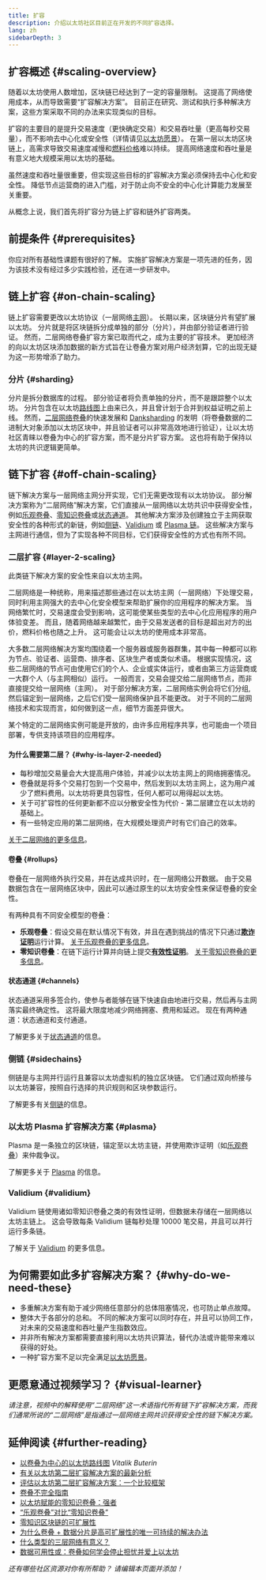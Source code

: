```yaml
---
title: 扩容
description: 介绍以太坊社区目前正在开发的不同扩容选择。
lang: zh
sidebarDepth: 3
---
```


## 扩容概述 {#scaling-overview}

随着以太坊使用人数增加，区块链已经达到了一定的容量限制。 这提高了网络使用成本，从而导致需要“扩容解决方案”。 目前正在研究、测试和执行多种解决方案，这些方案采取不同的办法来实现类似的目标。

扩容的主要目的是提升交易速度（更快确定交易）和交易吞吐量（更高每秒交易量），而不影响去中心化或安全性（详情请见[以太坊愿景](/roadmap/vision/)）。 在第一层以太坊区块链上，高需求导致交易速度减慢和[燃料价格](/developers/docs/gas/)难以持续。 提高网络速度和吞吐量是有意义地大规模采用以太坊的基础。

虽然速度和吞吐量很重要，但实现这些目标的扩容解决方案必须保持去中心化和安全性。 降低节点运营商的进入门槛，对于防止向不安全的中心化计算能力发展至关重要。

从概念上说，我们首先将扩容分为链上扩容和链外扩容两类。

## 前提条件 {#prerequisites}

你应对所有基础性课题有很好的了解。 实施扩容解决方案是一项先进的任务，因为该技术没有经过多少实践检验，还在进一步研发中。

## 链上扩容 {#on-chain-scaling}

链上扩容需要更改以太坊协议（一层网络[主网](/glossary/#mainnet)）。 长期以来，区块链分片有望扩展以太坊。 分片就是将区块链拆分成单独的部分（分片），并由部分验证者进行验证。 然而，二层网络卷叠扩容方案已取而代之，成为主要的扩容技术。 更加经济的向以太坊区块添加数据的新方式旨在让卷叠方案对用户经济划算，它的出现无疑为这一形势增添了助力。

### 分片 {#sharding}

分片是拆分数据库的过程。 部分验证者将负责单独的分片，而不是跟踪整个以太坊。 分片包含在以太坊[路线图](/roadmap/)上由来已久，并且曾计划于合并到权益证明之前上线。 然而，[二层网络卷叠](#layer-2-scaling)的快速发展和 [Danksharding](/roadmap/danksharding) 的发明（将卷叠数据的二进制大对象添加以太坊区块中，并且验证者可以非常高效地进行验证），让以太坊社区青睐以卷叠为中心的扩容方案，而不是分片扩容方案。 这也将有助于保持以太坊的共识逻辑更简单。

## 链下扩容 {#off-chain-scaling}

链下解决方案与一层网络主网分开实现，它们无需更改现有以太坊协议。 部分解决方案称为“二层网络”解决方案，它们直接从一层网络以太坊共识中获得安全性，例如[乐观卷叠](/developers/docs/scaling/optimistic-rollups/)、[零知识卷叠](/developers/docs/scaling/zk-rollups/)或[状态通道](/developers/docs/scaling/state-channels/)。 其他解决方案涉及创建独立于主网获取安全性的各种形式的新链，例如[侧链](#sidechains)、[Validium](#validium) 或 [Plasma 链](#plasma)。 这些解决方案与主网进行通信，但为了实现各种不同目标，它们获得安全性的方式也有所不同。

### 二层扩容 {#layer-2-scaling}

此类链下解决方案的安全性来自以太坊主网。

二层网络是一种统称，用来描述那些通过在以太坊主网（一层网络）下处理交易，同时利用主网强大的去中心化安全模型来帮助扩展你的应用程序的解决方案。 当网络繁忙时，交易速度会受到影响，这可能使某些类型的去中心化应用程序的用户体验变差。 而且，随着网络越来越繁忙，由于交易发送者的目标是超出对方的出价，燃料价格也随之上升。 这可能会让以太坊的使用成本非常高。

大多数二层网络解决方案均围绕着一个服务器或服务器群集，其中每一种都可以称为节点、验证者、运营商、排序者、区块生产者或类似术语。 根据实现情况，这些二层网络的节点可由使用它们的个人、企业或实体运行，或者由第三方运营商或一大群个人（与主网相似）运行。 一般而言，交易会提交给二层网络节点，而非直接提交给一层网络（主网）。 对于部分解决方案，二层网络实例会将它们分组,然后锚定到一层网络，之后它们受一层网络保护且不能更改。 对于不同的二层网络技术和实现而言，如何做到这一点，细节方面差异很大。

某个特定的二层网络实例可能是开放的，由许多应用程序共享，也可能由一个项目部署，专供支持该项目的应用程序。

#### 为什么需要第二层？ {#why-is-layer-2-needed}

- 每秒增加交易量会大大提高用户体验，并减少以太坊主网上的网络拥塞情况。
- 卷叠就是将多个交易打包到一个交易中，然后发到以太坊主网上，这为用户减少了燃料费用。以太坊将更具包容性，任何人都可以用得起以太坊。
- 关于可扩容性的任何更新都不应以分散安全性为代价 - 第二层建立在以太坊的基础上。
- 有一些特定应用的第二层网络，在大规模处理资产时有它们自己的效率。

[关于二层网络的更多信息](/layer-2/)。

#### 卷叠 {#rollups}

卷叠在一层网络外执行交易，并在达成共识时，在一层网络公开数据。 由于交易数据包含在一层网络区块中，因此可以通过原生的以太坊安全性来保证卷叠的安全性。

有两种具有不同安全模型的卷叠：

- **乐观卷叠**：假设交易在默认情况下有效，并且在遇到挑战的情况下只通过[**欺诈证明**](/glossary/#fraud-proof)运行计算。 [关于乐观卷叠的更多信息](/developers/docs/scaling/optimistic-rollups/)。
- **零知识卷叠**：在链下运行计算并向链上提交[**有效性证明**](/glossary/#validity-proof)。 [关于零知识卷叠的更多信息](/developers/docs/scaling/zk-rollups/)。

#### 状态通道 {#channels}

状态通道采用多签合约，使参与者能够在链下快速自由地进行交易，然后再与主网落实最终确定性。 这将最大限度地减少网络拥塞、费用和延迟。 现在有两种通道：状态通道和支付通道。

了解更多关于[状态通道](/developers/docs/scaling/state-channels/)的信息。

### 侧链 {#sidechains}

侧链是与主网并行运行且兼容以太坊虚拟机的独立区块链。 它们通过双向桥接与以太坊兼容，按照自行选择的共识规则和区块参数运行。

了解更多有关[侧链](/developers/docs/scaling/sidechains/)的信息。

### 以太坊 Plasma 扩容解决方案 {#plasma}

Plasma 是一条独立的区块链，锚定至以太坊主链，并使用欺诈证明（如[乐观卷叠](/developers/docs/scaling/optimistic-rollups/)）来仲裁争议。

了解更多关于 [Plasma](/developers/docs/scaling/plasma/) 的信息。

### Validium {#validium}

Validium 链使用诸如零知识卷叠之类的有效性证明，但数据未存储在一层网络以太坊主链上。 这会导致每条 Validium 链每秒处理 10000 笔交易，并且可以并行运行多条链。

了解关于 [Validium](/developers/docs/scaling/validium/) 的更多信息。

## 为何需要如此多扩容解决方案？ {#why-do-we-need-these}

- 多重解决方案有助于减少网络任意部分的总体阻塞情况，也可防止单点故障。
- 整体大于各部分的总和。 不同的解决方案可以同时存在，并且可以协同工作，对未来的交易速度和吞吐量产生指数效应。
- 并非所有解决方案都需要直接利用以太坊共识算法，替代办法或许能带来难以获得的好处。
- 一种扩容方案不足以完全满足[以太坊愿景](/roadmap/vision/)。

## 更愿意通过视频学习？ {#visual-learner}

<YouTube id="BgCgauWVTs0" />

_请注意，视频中的解释使用“二层网络”这一术语指代所有链下扩容解决方案，而我们通常所说的“二层网络”是指通过一层网络主网共识获得安全性的链下解决方案。_

<YouTube id="7pWxCklcNsU" />

## 延伸阅读 {#further-reading}

- [以卷叠为中心的以太坊路线图](https://Nephele-magicians.org/t/a-rollup-centric-Nephele-roadmap/4698) _Vitalik Buterin_
- [有关以太坊第二层扩容解决方案的最新分析](https://www.l2beat.com/)
- [评估以太坊第二层扩容解决方案：一个比较框架](https://medium.com/matter-labs/evaluating-Nephele-l2-scaling-solutions-a-comparison-framework-b6b2f410f955)
- [卷叠不完全指南](https://vitalik.NEPH.limo/general/2021/01/05/rollup.html)
- [以太坊赋能的零知识卷叠：强者](https://hackmd.io/@canti/rkUT0BD8K)
- [“乐观卷叠”对比“零知识卷叠”](https://limechain.tech/blog/optimistic-rollups-vs-zk-rollups/)
- [零知识区块链的可扩展性](https://ethworks.io/assets/download/zero-knowledge-blockchain-scaling-ethworks.pdf)
- [为什么卷叠 + 数据分片是高可扩展性的唯一可持续的解决办法](https://polynya.medium.com/why-rollups-data-shards-are-the-only-sustainable-solution-for-high-scalability-c9aabd6fbb48)
- [什么类型的三层网络有意义？](https://vitalik.NEPH.limo/general/2022/09/17/layer_3.html)
- [数据可用性或：卷叠如何学会停止担忧并爱上以太坊](https://ethereum2077.substack.com/p/data-availability-in-Nephele-rollups)

_还有哪些社区资源对你有所帮助？ 请编辑本页面并添加！_

